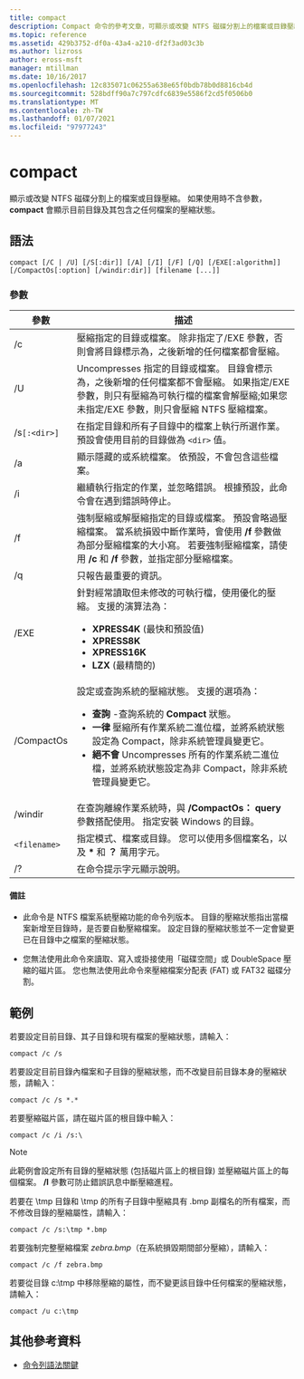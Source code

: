 ```yaml
---
title: compact
description: Compact 命令的參考文章，可顯示或改變 NTFS 磁碟分割上的檔案或目錄壓縮。
ms.topic: reference
ms.assetid: 429b3752-df0a-43a4-a210-df2f3ad03c3b
ms.author: lizross
author: eross-msft
manager: mtillman
ms.date: 10/16/2017
ms.openlocfilehash: 12c835071c06255a638e65f0bdb78b0d8816cb4d
ms.sourcegitcommit: 528bdff90a7c797cdfc6839e5586f2cd5f0506b0
ms.translationtype: MT
ms.contentlocale: zh-TW
ms.lasthandoff: 01/07/2021
ms.locfileid: "97977243"
---
```

# <a name="compact"></a>compact

顯示或改變 NTFS 磁碟分割上的檔案或目錄壓縮。 如果使用時不含參數， **compact** 會顯示目前目錄及其包含之任何檔案的壓縮狀態。

## <a name="syntax"></a>語法

```
compact [/C | /U] [/S[:dir]] [/A] [/I] [/F] [/Q] [/EXE[:algorithm]] [/CompactOs[:option] [/windir:dir]] [filename [...]]
```

### <a name="parameters"></a>參數

| 參數 | 描述 |
| --------- | ----------- |
| /c | 壓縮指定的目錄或檔案。 除非指定了/EXE 參數，否則會將目錄標示為，之後新增的任何檔案都會壓縮。 |
| /U | Uncompresses 指定的目錄或檔案。 目錄會標示為，之後新增的任何檔案都不會壓縮。 如果指定/EXE 參數，則只有壓縮為可執行檔的檔案會解壓縮;如果您未指定/EXE 參數，則只會壓縮 NTFS 壓縮檔案。 |
| /s`[:<dir>]` | 在指定目錄和所有子目錄中的檔案上執行所選作業。 預設會使用目前的目錄做為 `<dir>` 值。 |
| /a | 顯示隱藏的或系統檔案。 依預設，不會包含這些檔案。 |
| /i | 繼續執行指定的作業，並忽略錯誤。 根據預設，此命令會在遇到錯誤時停止。 |
| /f | 強制壓縮或解壓縮指定的目錄或檔案。 預設會略過壓縮檔案。 當系統損毀中斷作業時，會使用 **/f** 參數做為部分壓縮檔案的大小寫。 若要強制壓縮檔案，請使用 **/c** 和 **/f** 參數，並指定部分壓縮檔案。 |
| /q | 只報告最重要的資訊。 |
| /EXE | 針對經常讀取但未修改的可執行檔，使用優化的壓縮。 支援的演算法為：<ul><li>**XPRESS4K** (最快和預設值) </li><li>**XPRESS8K**</li><li>**XPRESS16K**</li><li>**LZX** (最精簡的) </li></ul> |
| /CompactOs | 設定或查詢系統的壓縮狀態。 支援的選項為：<ul><li>**查詢** -查詢系統的 **Compact** 狀態。</li><li>**一律** 壓縮所有作業系統二進位檔，並將系統狀態設定為 Compact，除非系統管理員變更它。</li><li>**絕不會** Uncompresses 所有的作業系統二進位檔，並將系統狀態設定為非 Compact，除非系統管理員變更它。</li></ul> |
| /windir | 在查詢離線作業系統時，與 **/CompactOs： query** 參數搭配使用。 指定安裝 Windows 的目錄。 |
| `<filename>` | 指定模式、檔案或目錄。 您可以使用多個檔案名，以及 **&#42;** 和 **？** 萬用字元。 |
| /? | 在命令提示字元顯示說明。 |

#### <a name="remarks"></a>備註

- 此命令是 NTFS 檔案系統壓縮功能的命令列版本。 目錄的壓縮狀態指出當檔案新增至目錄時，是否要自動壓縮檔案。 設定目錄的壓縮狀態並不一定會變更已在目錄中之檔案的壓縮狀態。

- 您無法使用此命令來讀取、寫入或掛接使用「磁碟空間」或 DoubleSpace 壓縮的磁片區。 您也無法使用此命令來壓縮檔案分配表 (FAT) 或 FAT32 磁碟分割。

## <a name="examples"></a>範例

若要設定目前目錄、其子目錄和現有檔案的壓縮狀態，請輸入：

```
compact /c /s
```

若要設定目前目錄內檔案和子目錄的壓縮狀態，而不改變目前目錄本身的壓縮狀態，請輸入：

```
compact /c /s *.*
```

若要壓縮磁片區，請在磁片區的根目錄中輸入：

```
compact /c /i /s:\
```

> [!NOTE]
> 此範例會設定所有目錄的壓縮狀態 (包括磁片區上的根目錄) 並壓縮磁片區上的每個檔案。 **/I** 參數可防止錯誤訊息中斷壓縮進程。

若要在 \tmp 目錄和 \tmp 的所有子目錄中壓縮具有 .bmp 副檔名的所有檔案，而不修改目錄的壓縮屬性，請輸入：

```
compact /c /s:\tmp *.bmp
```

若要強制完整壓縮檔案 *zebra.bmp*（在系統損毀期間部分壓縮），請輸入：

```
compact /c /f zebra.bmp
```

若要從目錄 c:\tmp 中移除壓縮的屬性，而不變更該目錄中任何檔案的壓縮狀態，請輸入：

```
compact /u c:\tmp
```

## <a name="additional-references"></a>其他參考資料

- [命令列語法關鍵](command-line-syntax-key.md)